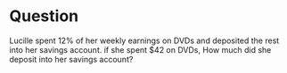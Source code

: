 # Question

Lucille spent 12% of her weekly earnings on DVDs and deposited the rest into her savings
account. if she spent \$42 on DVDs, How much did she deposit into her savings account?

